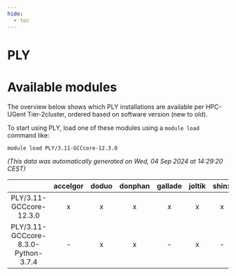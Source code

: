 ```yaml
---
hide:
  - toc
---
```


PLY
===

# Available modules


The overview below shows which PLY installations are available per HPC-UGent Tier-2cluster, ordered based on software version (new to old).

To start using PLY, load one of these modules using a `module load` command like:

```shell
module load PLY/3.11-GCCcore-12.3.0
```

*(This data was automatically generated on Wed, 04 Sep 2024 at 14:29:20 CEST)*  

| |accelgor|doduo|donphan|gallade|joltik|shinx|skitty|
| :---: | :---: | :---: | :---: | :---: | :---: | :---: | :---: |
|PLY/3.11-GCCcore-12.3.0|x|x|x|x|x|x|x|
|PLY/3.11-GCCcore-8.3.0-Python-3.7.4|-|x|x|-|x|-|x|
